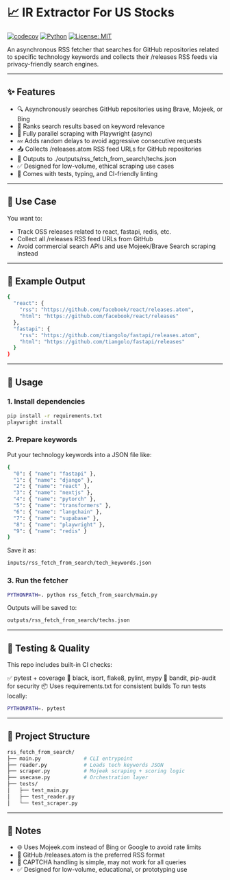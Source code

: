 # 📈 IR Extractor For US Stocks

[![codecov](https://codecov.io/gh/ph-piment/scraping-sandbox/graph/badge.svg?token=ejJtwle3T4)](https://codecov.io/gh/ph-piment/scraping-sandbox)
[![Python](https://img.shields.io/badge/python-3.13%2B-blue.svg)](https://www.python.org/)
[![License: MIT](https://img.shields.io/badge/License-MIT-green.svg)](LICENSE)

An asynchronous RSS fetcher that searches for GitHub repositories related to specific technology keywords and collects their /releases RSS feeds via privacy-friendly search engines.

---

## ✨ Features

- 🔍 Asynchronously searches GitHub repositories using Brave, Mojeek, or Bing
- 🧠 Ranks search results based on keyword relevance
- 🧵 Fully parallel scraping with Playwright (async)
- 💤 Adds random delays to avoid aggressive consecutive requests
- 📤 Collects /releases.atom RSS feed URLs for GitHub repositories
- 💾 Outputs to ./outputs/rss_fetch_from_search/techs.json
- ✅ Designed for low-volume, ethical scraping use cases
- 🧪 Comes with tests, typing, and CI-friendly linting

---

## 🔎 Use Case

You want to:

- Track OSS releases related to react, fastapi, redis, etc.
- Collect all /releases RSS feed URLs from GitHub
- Avoid commercial search APIs and use Mojeek/Brave Search scraping instead

---

## 📁 Example Output

```bash
{
  "react": {
    "rss": "https://github.com/facebook/react/releases.atom",
    "html": "https://github.com/facebook/react/releases"
  },
  "fastapi": {
    "rss": "https://github.com/tiangolo/fastapi/releases.atom",
    "html": "https://github.com/tiangolo/fastapi/releases"
  }
}
```

---

## 🚀 Usage

### 1. Install dependencies
```bash
pip install -r requirements.txt
playwright install
```
### 2. Prepare keywords
Put your technology keywords into a JSON file like:

```bash
{
  "0": { "name": "fastapi" },
  "1": { "name": "django" },
  "2": { "name": "react" },
  "3": { "name": "nextjs" },
  "4": { "name": "pytorch" },
  "5": { "name": "transformers" },
  "6": { "name": "langchain" },
  "7": { "name": "supabase" },
  "8": { "name": "playwright" },
  "9": { "name": "redis" }
}
```
Save it as:

```bash
inputs/rss_fetch_from_search/tech_keywords.json
```
### 3. Run the fetcher
```bash
PYTHONPATH=. python rss_fetch_from_search/main.py
```
Outputs will be saved to:

```bash
outputs/rss_fetch_from_search/techs.json
```

---

## 🧪 Testing & Quality

This repo includes built-in CI checks:

✅ pytest + coverage
🎨 black, isort, flake8, pylint, mypy
🔐 bandit, pip-audit for security
📦 Uses requirements.txt for consistent builds
To run tests locally:

```bash
PYTHONPATH=. pytest
```

---

## 📂 Project Structure

```bash
rss_fetch_from_search/
├── main.py              # CLI entrypoint
├── reader.py            # Loads tech keywords JSON
├── scraper.py           # Mojeek scraping + scoring logic
├── usecase.py           # Orchestration layer
├── tests/
│   ├── test_main.py
│   ├── test_reader.py
│   └── test_scraper.py
```

---

## 📄 Notes

- 🌐 Uses Mojeek.com instead of Bing or Google to avoid rate limits
- 📌 GitHub /releases.atom is the preferred RSS format
- 🧩 CAPTCHA handling is simple, may not work for all queries
- ✅ Designed for low-volume, educational, or prototyping use
